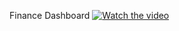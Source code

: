 Finance Dashboard
[![Watch the video](https://github.com/user-attachments/assets/63ed3976-4fda-4d8a-a3ce-4ee8125b56a2)](https://youtu.be/diXJULYgTRU)
